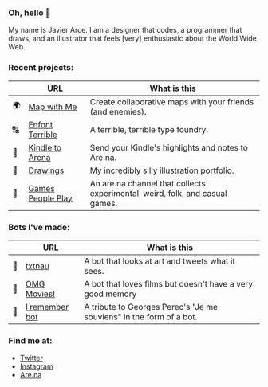 ### Oh, hello 👋

My name is Javier Arce. I am a designer that codes, a programmer that draws, and an illustrator that feels [very] enthusiastic about the World Wide Web.

### Recent projects:

|  | URL | What is this
-------- | ------ | ------
🌍 | [Map with Me](https://mapwithme.world) | Create collaborative maps with your friends (and enemies).
🔠 | [Enfont Terrible](https://enfont.javierarce.com) | A terrible, terrible type foundry.
📖 | [Kindle to Arena](https://arena.javierarce.com) | Send your Kindle's highlights and notes to Are.na.
🎨 | [Drawings](https://javierarce.com) | My incredibly silly illustration portfolio.
🎲 | [Games People Play](https://www.are.na/javier/games-people-play) | An are.na channel that collects experimental, weird, folk, and casual games.

### Bots I've made:

|  | URL | What is this
-------- | ------ | ------
🤖 | [txtnau](https://twitter.com/txtnau) | A bot that looks at art and tweets what it sees.
🤖 | [OMG Movies!](https://twitter.com/omg_movies) | A bot that loves films but doesn't have a very good memory
🤖 | [I remember bot](https://twitter.com/irememberbot) | A tribute to Georges Perec's "Je me souviens" in the form of a bot.

### Find me at:

- [Twitter](https://twitter.com/javier)
- [Instagram](https://instagram.com/javier)  
- [Are.na](https://are.na/javier)
